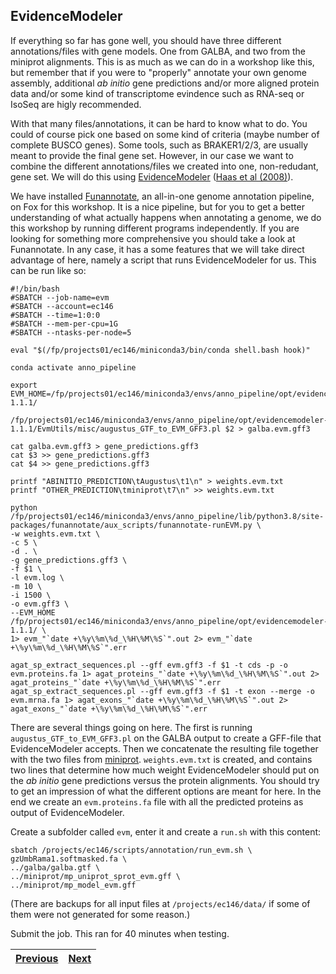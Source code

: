 ## EvidenceModeler

If everything so far has gone well, you should have three different annotations/files with gene models. One from GALBA, and two from the miniprot alignments. This is as much as we can do in a workshop like this, but remember that if you were to "properly" annotate your own genome assembly, additional _ab initio_ gene predictions and/or more aligned protein data and/or some kind of transcriptome evindence such as RNA-seq or IsoSeq are higly recommended. 

With that many files/annotations, it can be hard to know what to do. You could of course pick one based on some kind of criteria (maybe number of complete BUSCO genes). Some tools, such as BRAKER1/2/3, are usually meant to provide the final gene set. However, in our case we want to combine the different annotations/files we created into one, non-redudant, gene set. We will do this using [EvidenceModeler](https://github.com/EVidenceModeler/EVidenceModeler) ([Haas et al (2008)](https://pubmed.ncbi.nlm.nih.gov/18190707/)).

We have installed [Funannotate](https://github.com/nextgenusfs/funannotate), an all-in-one genome annotation pipeline, on Fox for this workshop. It is a nice pipeline, but for you to get a better understanding of what actually happens when annotating a genome, we do this workshop by running different programs independently. If you are looking for something more comprehensive you should take a look at Funannotate. In any case, it has a some features that we will take direct advantage of here, namely a script that runs EvidenceModeler for us. This can be run like so:

```
#!/bin/bash
#SBATCH --job-name=evm
#SBATCH --account=ec146
#SBATCH --time=1:0:0
#SBATCH --mem-per-cpu=1G
#SBATCH --ntasks-per-node=5

eval "$(/fp/projects01/ec146/miniconda3/bin/conda shell.bash hook)" 

conda activate anno_pipeline

export EVM_HOME=/fp/projects01/ec146/miniconda3/envs/anno_pipeline/opt/evidencemodeler-1.1.1/

/fp/projects01/ec146/miniconda3/envs/anno_pipeline/opt/evidencemodeler-1.1.1/EvmUtils/misc/augustus_GTF_to_EVM_GFF3.pl $2 > galba.evm.gff3

cat galba.evm.gff3 > gene_predictions.gff3
cat $3 >> gene_predictions.gff3
cat $4 >> gene_predictions.gff3

printf "ABINITIO_PREDICTION\tAugustus\t1\n" > weights.evm.txt 
printf "OTHER_PREDICTION\tminiprot\t7\n" >> weights.evm.txt

python  /fp/projects01/ec146/miniconda3/envs/anno_pipeline/lib/python3.8/site-packages/funannotate/aux_scripts/funannotate-runEVM.py \
-w weights.evm.txt \
-c 5 \
-d . \
-g gene_predictions.gff3 \
-f $1 \
-l evm.log \
-m 10 \
-i 1500 \
-o evm.gff3 \
--EVM_HOME /fp/projects01/ec146/miniconda3/envs/anno_pipeline/opt/evidencemodeler-1.1.1/ \
1> evm_"`date +\%y\%m\%d_\%H\%M\%S`".out 2> evm_"`date +\%y\%m\%d_\%H\%M\%S`".err 

agat_sp_extract_sequences.pl --gff evm.gff3 -f $1 -t cds -p -o evm.proteins.fa 1> agat_proteins_"`date +\%y\%m\%d_\%H\%M\%S`".out 2> agat_proteins_"`date +\%y\%m\%d_\%H\%M\%S`".err
agat_sp_extract_sequences.pl --gff evm.gff3 -f $1 -t exon --merge -o evm.mrna.fa 1> agat_exons_"`date +\%y\%m\%d_\%H\%M\%S`".out 2> agat_exons_"`date +\%y\%m\%d_\%H\%M\%S`".err
```

There are several things going on here. The first is running `augustus_GTF_to_EVM_GFF3.pl` on the GALBA output to create a GFF-file that EvidenceModeler accepts. Then we concatenate the resulting file together with the two files from [miniprot](02_miniprot.md). `weights.evm.txt` is created, and contains two lines that determine how much weight EvidenceModeler should put on the _ab initio_ gene predictions versus the protein alignments. You should try to get an impression of what the different options are meant for here. In the end we create an `evm.proteins.fa` file with all the predicted proteins as output of EvidenceModeler.

Create a subfolder called `evm`, enter it and create a `run.sh` with this content:
```
sbatch /projects/ec146/scripts/annotation/run_evm.sh \
gzUmbRama1.softmasked.fa \
../galba/galba.gtf \
../miniprot/mp_uniprot_sprot_evm.gff \
../miniprot/mp_model_evm.gff
```

(There are backups for all input files at `/projects/ec146/data/` if some of them were not generated for some reason.)

Submit the job.
This ran for 40 minutes when testing.

|[Previous](https://github.com/ebp-nor/genome_annotation_comparative_genomics_part1/blob/main/03_galba.md)|[Next](https://github.com/ebp-nor/genome_annotation_comparative_genomics_part1/blob/main/05_busco.md)|
|---|---|





